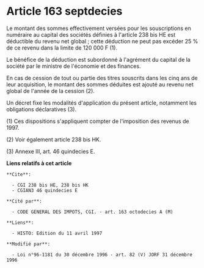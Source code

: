 # Article 163 septdecies

Le montant des sommes effectivement versées pour les souscriptions en numéraire au capital des sociétés définies à l'article
238 bis HE est déductible du revenu net global ; cette déduction ne peut pas excéder 25 % de ce revenu dans la limite de 120
000 F (1).

Le bénéfice de la déduction est subordonné à l'agrément du capital de la société par le ministre de l'économie et des
finances.

En cas de cession de tout ou partie des titres souscrits dans les cinq ans de leur acquisition, le montant des sommes
déduites  est ajouté au revenu net global de l'année de la cession (2).

Un décret fixe les modalités d'application du présent article, notamment les obligations déclaratives (3).

(1) Ces dispositions s'appliquent compter de l'imposition des revenus de 1997.

(2) Voir également article 238 bis HK.

(3) Annexe III, art. 46 quindecies E.

**Liens relatifs à cet article**

	**Cite**:

	  - CGI 238 bis HE, 238 bis HK
	  - CGIAN3 46 quindecies E

	**Cité par**:

	  - CODE GENERAL DES IMPOTS, CGI. - art. 163 octodecies A (M)

	**Liens**:

	  - HISTO: Edition du 11 avril 1997

	**Modifié par**:

	  - Loi n°96-1181 du 30 décembre 1996 - art. 82 (V) JORF 31 décembre 1996
